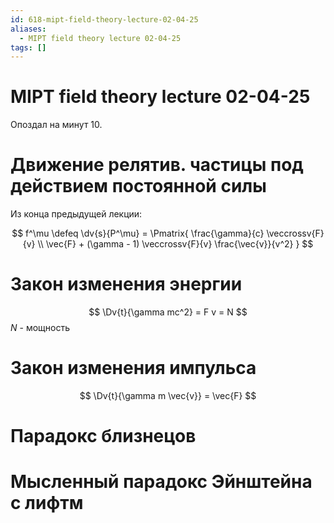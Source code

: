 ```yaml
---
id: 618-mipt-field-theory-lecture-02-04-25
aliases:
  - MIPT field theory lecture 02-04-25
tags: []
---
```


# MIPT field theory lecture 02-04-25

Опоздал на минут 10.

# Движение релятив. частицы под действием постоянной силы

Из конца предыдущей лекции:

$$
f^\mu \defeq \dv{s}{P^\mu} = \Pmatrix{
\frac{\gamma}{c} \veccrossv{F}{v} \\
\vec{F} + (\gamma - 1) \veccrossv{F}{v} \frac{\vec{v}}{v^2}
}
$$

# Закон изменения энергии
$$
\Dv{t}{\gamma mc^2} = F v = N
$$
$N$ - мощность
# Закон изменения импульса
$$
\Dv{t}{\gamma m \vec{v}} = \vec{F}
$$
# Парадокс близнецов
# Мысленный парадокс Эйнштейна с лифтм

